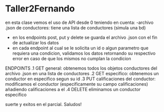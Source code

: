 # Taller2Fernando
en esta clase vemos el uso de API desde 0
teniendo en cuenta:
-archivo .json de conductores: tiene una lista de conductores (simula una bd)
- en los endpoints post, put y delete se guarda el archivo .json con el fin de actualizar los datos
- en cada endpoint al cual se le solicita un id o algun parametro que requiera una condicion, validamos los datos retornando su respectivo error en caso de que los mismos no cumplan la condicion

ENDPOINTS
.1 GET general: obtenemos todos los objetos conductores del archivo .json en una lista de conductores
.2 GET especifico: obtenemos un conductor en especifico segun su id
.3 PUT calificaciones del conductor: modificamos el conductor (especificamente su campo calificaciones) añadiendo calificaciones a el
.4 DELETE eliminamos un conductor especifico

suerte y exitos en el parcial. Saludos!
